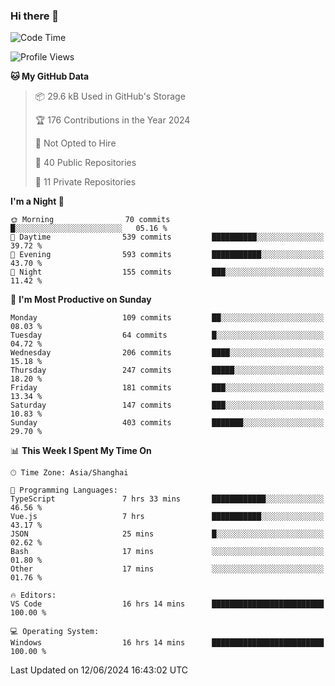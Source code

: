 ### Hi there 👋

<!--
**robinWongM/robinWongM** is a ✨ _special_ ✨ repository because its `README.md` (this file) appears on your GitHub profile.

Here are some ideas to get you started:

- 🔭 I’m currently working on ...
- 🌱 I’m currently learning ...
- 👯 I’m looking to collaborate on ...
- 🤔 I’m looking for help with ...
- 💬 Ask me about ...
- 📫 How to reach me: ...
- 😄 Pronouns: ...
- ⚡ Fun fact: ...
-->

<!--START_SECTION:waka-->
![Code Time](http://img.shields.io/badge/Code%20Time-252%20hrs%201%20min-blue)

![Profile Views](http://img.shields.io/badge/Profile%20Views-0-blue)

**🐱 My GitHub Data** 

> 📦 29.6 kB Used in GitHub's Storage 
 > 
> 🏆 176 Contributions in the Year 2024
 > 
> 🚫 Not Opted to Hire
 > 
> 📜 40 Public Repositories 
 > 
> 🔑 11 Private Repositories 
 > 
**I'm a Night 🦉** 

```text
🌞 Morning                70 commits          █░░░░░░░░░░░░░░░░░░░░░░░░   05.16 % 
🌆 Daytime                539 commits         ██████████░░░░░░░░░░░░░░░   39.72 % 
🌃 Evening                593 commits         ███████████░░░░░░░░░░░░░░   43.70 % 
🌙 Night                  155 commits         ███░░░░░░░░░░░░░░░░░░░░░░   11.42 % 
```
📅 **I'm Most Productive on Sunday** 

```text
Monday                   109 commits         ██░░░░░░░░░░░░░░░░░░░░░░░   08.03 % 
Tuesday                  64 commits          █░░░░░░░░░░░░░░░░░░░░░░░░   04.72 % 
Wednesday                206 commits         ████░░░░░░░░░░░░░░░░░░░░░   15.18 % 
Thursday                 247 commits         █████░░░░░░░░░░░░░░░░░░░░   18.20 % 
Friday                   181 commits         ███░░░░░░░░░░░░░░░░░░░░░░   13.34 % 
Saturday                 147 commits         ███░░░░░░░░░░░░░░░░░░░░░░   10.83 % 
Sunday                   403 commits         ███████░░░░░░░░░░░░░░░░░░   29.70 % 
```


📊 **This Week I Spent My Time On** 

```text
🕑︎ Time Zone: Asia/Shanghai

💬 Programming Languages: 
TypeScript               7 hrs 33 mins       ████████████░░░░░░░░░░░░░   46.56 % 
Vue.js                   7 hrs               ███████████░░░░░░░░░░░░░░   43.17 % 
JSON                     25 mins             █░░░░░░░░░░░░░░░░░░░░░░░░   02.62 % 
Bash                     17 mins             ░░░░░░░░░░░░░░░░░░░░░░░░░   01.80 % 
Other                    17 mins             ░░░░░░░░░░░░░░░░░░░░░░░░░   01.76 % 

🔥 Editors: 
VS Code                  16 hrs 14 mins      █████████████████████████   100.00 % 

💻 Operating System: 
Windows                  16 hrs 14 mins      █████████████████████████   100.00 % 
```


 Last Updated on 12/06/2024 16:43:02 UTC
<!--END_SECTION:waka-->
